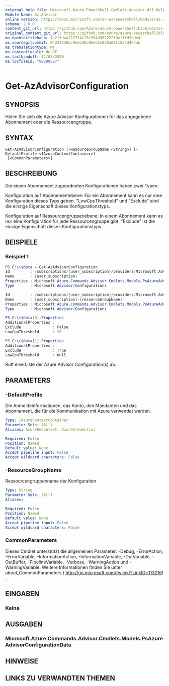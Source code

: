 ```yaml
---
external help file: Microsoft.Azure.PowerShell.Cmdlets.Advisor.dll-Help.xml
Module Name: Az.Advisor
online version: https://docs.microsoft.com/en-us/powershell/module/az.advisor/get-azadvisorconfiguration
schema: 2.0.0
content_git_url: https://github.com/Azure/azure-powershell/blob/master/src/Advisor/Advisor/help/Get-AzAdvisorConfiguration.md
original_content_git_url: https://github.com/Azure/azure-powershell/blob/master/src/Advisor/Advisor/help/Get-AzAdvisorConfiguration.md
ms.openlocfilehash: 1e2f1daa222714c23f394d362222f9ef1fd1bde4
ms.sourcegitcommit: 04221336bc9eed46c05ed1e828a6811534d4b4ab
ms.translationtype: MT
ms.contentlocale: de-DE
ms.lasthandoff: 12/08/2020
ms.locfileid: "98299507"
---
```

# Get-AzAdvisorConfiguration

## SYNOPSIS
Holen Sie sich die Azure Advisor-Konfigurationen für das angegebene Abonnement oder die Ressourcengruppe.

## SYNTAX

```
Get-AzAdvisorConfiguration [-ResourceGroupName <String>] [-DefaultProfile <IAzureContextContainer>]
 [<CommonParameters>]
```

## BESCHREIBUNG
Die einem Abonnement zugeordneten Konfigurationen haben zwei Typen:

Konfiguration auf Abonnementebene: Für ein Abonnement kann es nur eine Konfiguration dieses Typs geben. "LowCpuThreshold" und "Exclude" sind die einzige Eigenschaft dieses Konfigurationstyps.

Konfiguration auf Ressourcengruppenebene: In einem Abonnement kann es nur eine Konfiguration für jede Ressourcengruppe gibt. "Exclude" ist die einzige Eigenschaft dieses Konfigurationstyps.

## BEISPIELE

### Beispiel 1
```powershell
PS C:\>$data = Get-AzAdvisorConfiguration
Id         : /subscriptions/{user_subscription}/providers/Microsoft.Advisor/configurations/{user_subscription}
Name       : {user_subscription}
Properties : Microsoft.Azure.Commands.Advisor.Cmdlets.Models.PsAzureAdvisorConfigurationProperties
Type       : Microsoft.Advisor/Configurations

Id         : /subscriptions/{user_subscription}/providers/Microsoft.Advisor/configurations/{user_subscription}-{resourceGroupName}
Name       : {user_subscription}-{resourceGroupName}
Properties : Microsoft.Azure.Commands.Advisor.Cmdlets.Models.PsAzureAdvisorConfigurationProperties
Type       : Microsoft.Advisor/Configurations

PS C:\>$data[0].Properties
AdditionalProperties :
Exclude              : False
LowCpuThreshold      : 20

PS C:\>$data[1].Properties
AdditionalProperties :
Exclude              : True
LowCpuThreshold      : null

```
Ruft eine Liste der Azure Advisor Configuration(s) ab.

## PARAMETERS

### -DefaultProfile
Die Anmeldeinformationen, das Konto, den Mandanten und das Abonnement, die für die Kommunikation mit Azure verwendet werden.

```yaml
Type: IAzureContextContainer
Parameter Sets: (All)
Aliases: AzureRmContext, AzureCredential

Required: False
Position: Named
Default value: None
Accept pipeline input: False
Accept wildcard characters: False
```

### -ResourceGroupName
Ressourcengruppenname der Konfiguration

```yaml
Type: String
Parameter Sets: (All)
Aliases:

Required: False
Position: Named
Default value: None
Accept pipeline input: False
Accept wildcard characters: False
```

### CommonParameters
Dieses Cmdlet unterstützt die allgemeinen Parameter: -Debug, -ErrorAction, -ErrorVariable, -InformationAction, -InformationVariable, -OutVariable, -OutBuffer, -PipelineVariable, -Verbose, -WarningAction und -WarningVariable.
Weitere Informationen finden Sie unter about_CommonParameters ( http://go.microsoft.com/fwlink/?LinkID=113216) .

## EINGABEN

### Keine

## AUSGABEN

### Microsoft.Azure.Commands.Advisor.Cmdlets.Models.PsAzureAdvisorConfigurationData

## HINWEISE

## LINKS ZU VERWANDTEN THEMEN
